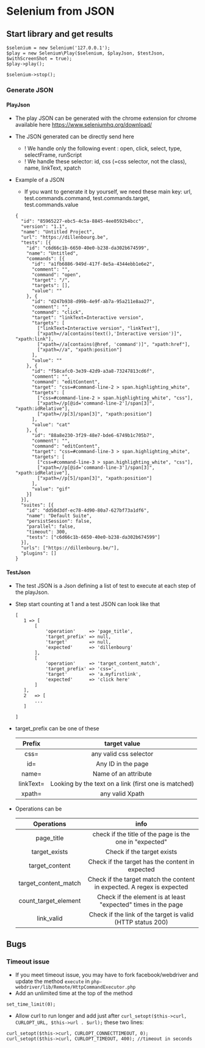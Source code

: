 # Selenium from JSON

   ## Start library and get results
   
    $selenium = new Selenium('127.0.0.1');
    $play = new Selenium\Play($selenium, $playJson, $testJson, $withScreenShot = true);
    $play->play();
    
    $selenium->stop();
    
   ### Generate JSON
   
   #### PlayJson
   
   - The play JSON can be generated with the chrome extension for chrome available here https://www.seleniumhq.org/download/
   - The JSON generated can be directly send here
        - ! We handle only the following event : open, click, select, type, selectFrame, runScript
        - ! We handle these selector: id, css (=css selector, not the class), name, linkText, xpatch
        
   - Example of a JSON
        - If you want to generate it by yourself, we need these main key: url, test.commands.command, test.commands.target, test.commands.value
   
        
         {
           "id": "85965227-ebc5-4c5a-8845-4ee0592b4bcc",
           "version": "1.1",
           "name": "Untitled Project",
           "url": "https://dillenbourg.be",
           "tests": [{
             "id": "c6d66c1b-6650-40e0-b238-da302b674599",
             "name": "Untitled",
             "commands": [{
               "id": "a1fb6886-949d-417f-8e5a-4344ebb1e6e2",
               "comment": "",
               "command": "open",
               "target": "/",
               "targets": [],
               "value": ""
             }, {
               "id": "d247b938-d99b-4e9f-ab7a-95a211e8aa27",
               "comment": "",
               "command": "click",
               "target": "linkText=Interactive version",
               "targets": [
                 ["linkText=Interactive version", "linkText"],
                 ["xpath=//a[contains(text(),'Interactive version')]", "xpath:link"],
                 ["xpath=//a[contains(@href, 'command')]", "xpath:href"],
                 ["xpath=//a", "xpath:position"]
               ],
               "value": ""
             }, {
               "id": "f58cafc0-3e39-42d9-a3a8-73247813cd6f",
               "comment": "",
               "command": "editContent",
               "target": "css=#command-line-2 > span.highlighting_white",
               "targets": [
                 ["css=#command-line-2 > span.highlighting_white", "css"],
                 ["xpath=//p[@id='command-line-2']/span[3]", "xpath:idRelative"],
                 ["xpath=//p[3]/span[3]", "xpath:position"]
               ],
               "value": "cat"
             }, {
               "id": "88a8e230-3f29-48e7-bde6-6749b1c705b7",
               "comment": "",
               "command": "editContent",
               "target": "css=#command-line-3 > span.highlighting_white",
               "targets": [
                 ["css=#command-line-3 > span.highlighting_white", "css"],
                 ["xpath=//p[@id='command-line-3']/span[3]", "xpath:idRelative"],
                 ["xpath=//p[5]/span[3]", "xpath:position"]
               ],
               "value": "gif"
             }]
           }],
           "suites": [{
             "id": "dd50d3df-ec78-4d90-80a7-627bf73a1df6",
             "name": "Default Suite",
             "persistSession": false,
             "parallel": false,
             "timeout": 300,
             "tests": ["c6d66c1b-6650-40e0-b238-da302b674599"]
           }],
           "urls": ["https://dillenbourg.be/"],
           "plugins": []
         }     
    
   #### TestJson
   
   - The test JSON is a Json defining a list of test to execute at each step of the playJson.
   - Step start counting at 1 and a test JSON can look like that
   
         [
            1 => [
                [
                    'operation'     => 'page_title',
                    'target_prefix' => null,
                    'target'        => null,
                    'expected'      => 'dillenbourg'
                ],
                [
                    'operation'     => 'target_content_match',
                    'target_prefix' => 'css=',
                    'target'        => 'a.myfirstlink',
                    'expected'      => 'click here'
                ]
            ],
            2   => [
                ...
            ]

         ]
   - target_prefix can be one of these
  
      | Prefix | target value |
      | :---: | :---: |
      | css= | any valid css selector |    
      | id= | Any ID in the page |    
      | name= | Name of an attribute |    
      | linkText= | Looking by the text on a link (first one is matched) |    
      | xpath= | any valid Xpath | 
        
   - Operations can be
   
       | Operations | info |
       | :---: | :---: |
       | page_title | check if the title of the page is the one in "expected" |    
       | target_exists | Check if the target exists |    
       | target_content | Check if the target has the content in expected |
       | target_content_match | Check if the target match the content in expected. A regex is expected |
       | count_target_element | Check if the element is at least "expected" times in the page |
       | link_valid | Check if the link of the target is valid (HTTP status 200)|
           
  
## Bugs

   ### Timeout issue 
   - If you meet timeout issue, you may have to fork facebook/webdriver and update the method `execute` in `php-webdriver/lib/Remote/HttpCommandExecutor.php`
   - Add an unlimited time at the top of the method
    
    set_time_limit(0);
    
   - Allow curl to run longer and add just after `curl_setopt($this->curl, CURLOPT_URL, $this->url . $url);` these two lines: 
   
    curl_setopt($this->curl, CURLOPT_CONNECTTIMEOUT, 0);
    curl_setopt($this->curl, CURLOPT_TIMEOUT, 400); //timeout in seconds
    